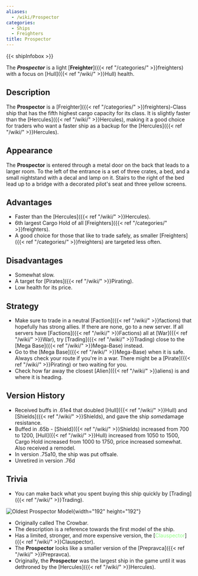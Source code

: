 ```yaml
---
aliases:
  - /wiki/Prospector
categories:
  - Ships
  - Freighters
title: Prospector
---
```


{{< shipInfobox >}}

The **_Prospector_** is a light [**Freighter**]({{< ref "/categories/" >}}freighters) with a focus on [Hull]({{< ref "/wiki/" >}}Hull) health.

## Description

The **Prospector** is a [Freighter]({{< ref "/categories/" >}}freighters)-Class ship that has the fifth highest cargo capacity for its class. It is slightly faster than the [Hercules]({{< ref "/wiki/" >}}Hercules), making it a good choice for traders who want a faster ship as a backup for the [Hercules]({{< ref "/wiki/" >}}Hercules).

## Appearance

The **Prospector** is entered through a metal door on the back that leads to a larger room. To the left of the entrance is a set of three crates, a bed, and a small nightstand with a decal and lamp on it. Stairs to the right of the bed lead up to a bridge with a decorated pilot's seat and three yellow screens.

## Advantages 

- Faster than the [Hercules]({{< ref "/wiki/" >}}Hercules).
- 6th largest Cargo Hold of all [Freighters]({{< ref "/categories/" >}}freighters).
- A good choice for those that like to trade safely, as smaller [Freighters]({{< ref "/categories/" >}}freighters) are targeted less often.

## Disadvantages

- Somewhat slow.
- A target for [Pirates]({{< ref "/wiki/" >}}Pirating).
- Low health for its price.

## Strategy

- Make sure to trade in a neutral [Faction]({{< ref "/wiki/" >}}factions) that hopefully has strong allies. If there are none, go to a new server. If all servers have [Factions]({{< ref "/wiki/" >}}Factions) all at [War]({{< ref "/wiki/" >}}War), try [Trading]({{< ref "/wiki/" >}}Trading) close to the [Mega Base]({{< ref "/wiki/" >}}Mega-Base) instead.
- Go to the [Mega Base]({{< ref "/wiki/" >}}Mega-Base) when it is safe. Always check your route if you're in a war. There might be a [Pirate]({{< ref "/wiki/" >}}Pirating) or two waiting for you.
- Check how far away the closest [Alien]({{< ref "/wiki/" >}}aliens) is and where it is heading.

## Version History

- Received buffs in .61e4 that doubled [Hull]({{< ref "/wiki/" >}}Hull) and [Shields]({{< ref "/wiki/" >}}Shields), and gave the ship *some*damage resistance.
- Buffed in .65b - [Shield]({{< ref "/wiki/" >}}Shields) increased from 700 to 1200, [Hull]({{< ref "/wiki/" >}}Hull) increased from 1050 to 1500, Cargo Hold increased from 1000 to 1750, price increased somewhat. Also received a remodel.
- In version .75a10, the ship was put offsale.
- Unretired in version .76d

## Trivia

- You can make back what you spent buying this ship quickly by [Trading]({{< ref "/wiki/" >}}Trading).

![Oldest Prospector
Model](RBGalaxyProspector.jpg "Oldest Prospector Model"){width="192" height="192"}

- Originally called The Crowbar.
- The description is a reference towards the first model of the ship.
- Has a limited, stronger, and more expensive version, the [<span style="color:#8dfc80">Clauspector</span>]({{< ref "/wiki/" >}}Clauspector).
- The **Prospector** looks like a smaller version of the [Prepravca]({{< ref "/wiki/" >}}Prepravca).
- Originally, the **Prospector** was the largest ship in the game until it was dethroned by the [Hercules]({{< ref "/wiki/" >}}Hercules).
